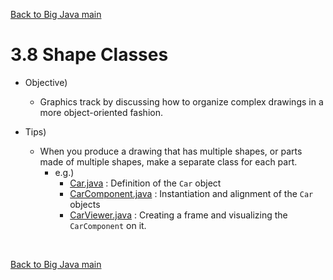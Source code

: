 [Back to Big Java main](../../../main.md)

# 3.8 Shape Classes
- Objective)
  - Graphics track by discussing how to organize complex drawings in a more object-oriented fashion.


- Tips)
  - When you produce a drawing that has multiple shapes, or parts made of multiple shapes, make a separate class for each part.
    - e.g.)
      - [Car.java](Car.java) : Definition of the ```Car``` object
      - [CarComponent.java](CarComponent.java) : Instantiation and alignment of the ```Car``` objects
      - [CarViewer.java](CarViewer.java) : Creating a frame and visualizing the ```CarComponent``` on it.


<br>

[Back to Big Java main](../../../main.md)